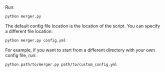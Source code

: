 Run:

```bash
python merger.py
```

The default config file location is the location of the script. You can specify a different file location:

```bash
python merger.py config.yml
```

For example, if you want to start from a different directory with your own config file, run:

```bash
python path/to/merger.py path/to/custom_config.yml
```
